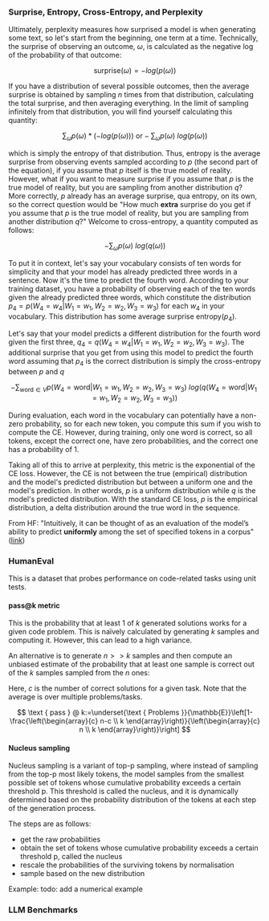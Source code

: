 ### Surprise, Entropy, Cross-Entropy, and Perplexity
Ultimately, perplexity measures how surprised a model is when generating some text, so let's start from the beginning, one term at a time. Technically, the surprise of observing an outcome, $\omega$, is calculated as the negative log of the probability of that outcome:

$$\text{surprise($\omega$)} = -log(p(\omega))$$

If you have a distribution of several possible outcomes, then the average surprise is obtained by sampling $n$ times from that distribution, calculating the total surprise, and then averaging everything. In the limit of sampling infinitely from that distribution, you will find yourself calculating this quantity:

$$\sum_{\omega} p(\omega) * (-log(p(\omega)))\ \text{or} -\sum_{\omega} p(\omega)\ log(p(\omega))$$

which is simply the entropy of that distribution. Thus, entropy is the average surprise from observing events sampled according to $p$ (the second part of the equation), if you assume that $p$ itself is the true model of reality. However, what if you want to measure surprise if you assume that $p$ is the true model of reality, but you are sampling from another distribution $q$? More correctly, $p$ already has an average surprise, qua entropy, on its own, so the correct question would be "How much **extra** surprise do you get if you assume that $p$ is the true model of reality, but you are sampling from another distribution $q$?" Welcome to cross-entropy, a quantity computed as follows:

$$-\sum_{\omega} p(\omega)\ log(q(\omega))$$

To put it in context, let's say your vocabulary consists of ten words for simplicity and that your model has already predicted three words in a sentence. 
Now it's the time to predict the fourth word. According to your training dataset, you have a probability of observing each of the ten words given the already predicted three words, which constitute the distribution $p_4 = p(W_4=w_4|W_1=w_1, W_2=w_2, W_3=w_3)$ for each $w_4$ in your vocabulary. This distribution has some average surprise $\text{entropy}(p_4)$.

Let's say that your model predicts a different distribution for the fourth word given the first three, $q_4 = q(W_4=w_4|W_1=w_1, W_2=w_2, W_3=w_3)$. The additional surprise that you get from using this model to predict the fourth word assuming that $p_4$ is the correct distribution is simply the cross-entropy between $p$ and $q$

$$-\sum_{\text{word} \in V} p(W_4=\text{word}|W_1=w_1, W_2=w_2, W_3=w_3)\ log(q(W_4=\text{word}|W_1=w_1, W_2=w_2, W_3=w_3))$$

During evaluation, each word in the vocabulary can potentially have a non-zero probability, so for each new token, you compute this sum if you wish to compute the CE. However, during training, only one word is correct, so all tokens, except the correct one, have zero probabilities, and the correct one has a probability of 1.

Taking all of this to arrive at perplexity, this metric is the exponential of the CE loss. However, the CE is not between the true (empirical) distribution and the model's predicted distribution but between a uniform one and the model's prediction. In other words, $p$ is a uniform distribution while $q$ is the model's predicted distribution. With the standard CE loss, $p$ is the empirical distribution, a delta distribution around the true word in the sequence.

From HF: "Intuitively, it can be thought of as an evaluation of the model’s ability to predict **uniformly** among the set of specified tokens in a corpus" ([link](https://huggingface.co/docs/transformers/perplexity#:~:text=Intuitively%2C%20it%20can%20be%20thought%20of%20as%20an%20evaluation%20of%20the%20model%E2%80%99s%20ability%20to%20predict%20uniformly%20among%20the%20set%20of%20specified%20tokens%20in%20a%20corpus.))

### HumanEval
This is a dataset that probes performance on code-related tasks using unit tests.

#### pass@k metric
This is the probability that at least 1 of $k$ generated solutions works for a given code problem. This is naïvely calculated by generating $k$ samples and computing it. However, this can lead to a high variance.

An alternative is to generate $n >> k$ samples and then compute an unbiased estimate of the probability that at least one sample is correct out of the $k$ samples sampled from the $n$ ones:

Here, $c$ is the number of correct solutions for a given task. Note that the average is over multiple problems/tasks.

$$
\text { pass } @ k:=\underset{\text { Problems }}{\mathbb{E}}\left[1-\frac{\left(\begin{array}{c}
n-c \\
k
\end{array}\right)}{\left(\begin{array}{c}
n \\
k
\end{array}\right)}\right]
$$

#### Nucleus sampling
Nucleus sampling is a variant of top-p sampling, where instead of sampling from the top-p most likely tokens, the model samples from the smallest possible set of tokens whose cumulative probability exceeds a 
certain threshold p. This threshold is called the nucleus, and it is dynamically determined based on the probability distribution of the tokens at each step of the generation process.

The steps are as follows:

- get the raw probabilities
- obtain the set of tokens whose cumulative probability exceeds a certain threshold p, called the nucleus
- rescale the probabilities of the surviving tokens by normalisation
- sample based on the new distribution

Example:
todo: add a numerical example

### LLM Benchmarks

